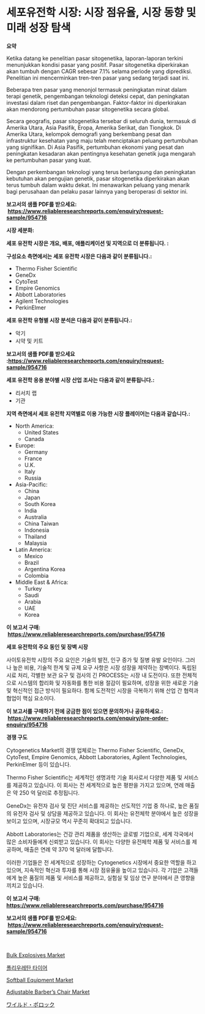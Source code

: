<p><h1>세포유전학 시장: 시장 점유율, 시장 동향 및 미래 성장 탐색</h1></p><p><strong>요약</strong></p>
<p><p>Ketika datang ke penelitian pasar sitogenetika, laporan-laporan terkini menunjukkan kondisi pasar yang positif. Pasar sitogenetika diperkirakan akan tumbuh dengan CAGR sebesar 7.1% selama periode yang diprediksi. Penelitian ini mencerminkan tren-tren pasar yang sedang terjadi saat ini.</p><p>Beberapa tren pasar yang menonjol termasuk peningkatan minat dalam terapi genetik, pengembangan teknologi deteksi cepat, dan peningkatan investasi dalam riset dan pengembangan. Faktor-faktor ini diperkirakan akan mendorong pertumbuhan pasar sitogenetika secara global.</p><p>Secara geografis, pasar sitogenetika tersebar di seluruh dunia, termasuk di Amerika Utara, Asia Pasifik, Eropa, Amerika Serikat, dan Tiongkok. Di Amerika Utara, kelompok demografi yang berkembang pesat dan infrastruktur kesehatan yang maju telah menciptakan peluang pertumbuhan yang signifikan. Di Asia Pasifik, pertumbuhan ekonomi yang pesat dan peningkatan kesadaran akan pentingnya kesehatan genetik juga mengarah ke pertumbuhan pasar yang kuat.</p><p>Dengan perkembangan teknologi yang terus berlangsung dan peningkatan kebutuhan akan pengujian genetik, pasar sitogenetika diperkirakan akan terus tumbuh dalam waktu dekat. Ini menawarkan peluang yang menarik bagi perusahaan dan pelaku pasar lainnya yang beroperasi di sektor ini.</p></p>
<p><strong>보고서의 샘플 PDF를 받으세요: &nbsp;<a href="https://www.reliableresearchreports.com/enquiry/request-sample/954716">https://www.reliableresearchreports.com/enquiry/request-sample/954716</a></strong></p>
<p><strong>시장 세분화:</strong></p>
<p><strong> 세포 유전학 시장은 개요, 배포, 애플리케이션 및 지역으로 더 분류됩니다. :</strong></p>
<p><strong>구성요소 측면에서는 세포 유전학 시장은 다음과 같이 분류됩니다.:</strong></p>
<p><ul><li>Thermo Fisher Scientific</li><li>GeneDx</li><li>CytoTest</li><li>Empire Genomics</li><li>Abbott Laboratories</li><li>Agilent Technologies</li><li>PerkinElmer</li></ul></p>
<p><strong> 세포 유전학 유형별 시장 분석은 다음과 같이 분류됩니다.:</strong></p>
<p><ul><li>악기</li><li>시약 및 키트</li></ul></p>
<p><strong>보고서의 샘플 PDF를 받으세요 :<a href="https://www.reliableresearchreports.com/enquiry/request-sample/954716">https://www.reliableresearchreports.com/enquiry/request-sample/954716</a></strong></p>
<p><strong> 세포 유전학 응용 분야별 시장 산업 조사는 다음과 같이 분류됩니다.:</strong></p>
<p><ul><li>리서치 랩</li><li>기관</li></ul></p>
<p><strong>지역 측면에서 세포 유전학 지역별로 이용 가능한 시장 플레이어는 다음과 같습니다.:</strong></p>
<p><ul>
    <li>
        North America:
        <ul>
            <li>United States</li>
            <li>Canada</li>
        </ul>
    </li>
    <li>
        Europe:
        <ul>
            <li>Germany</li>
            <li>France</li>
            <li>U.K.</li>
            <li>Italy</li>
            <li>Russia</li>
        </ul>
    </li>
    <li>
        Asia-Pacific:
        <ul>
            <li>China</li>
            <li>Japan</li>
            <li>South Korea</li>
            <li>India</li>
            <li>Australia</li>
            <li>China Taiwan</li>
            <li>Indonesia</li>
            <li>Thailand</li>
            <li>Malaysia</li>
        </ul>
    </li>
    <li>
        Latin America:
        <ul>
            <li>Mexico</li>
            <li>Brazil</li>
            <li>Argentina Korea</li>
            <li>Colombia</li>
        </ul>
    </li>
    <li>
        Middle East & Africa:
        <ul>
            <li>Turkey</li>
            <li>Saudi</li>
            <li>Arabia</li>
            <li>UAE</li>
            <li>Korea</li>
        </ul>
    </li>
    </ul></p>
<p><strong>이 보고서 구매: &nbsp;<a href="https://www.reliableresearchreports.com/purchase/954716">https://www.reliableresearchreports.com/purchase/954716</a></strong></p>
<p><strong>세포 유전학의 주요 동인 및 장벽 시장</strong></p>
<p><p>사이토유전학 시장의 주요 요인은 기술의 발전, 인구 증가 및 질병 유발 요인이다. 그러나 높은 비용, 기술적 한계 및 규제 요구 사항은 시장 성장을 제약하는 장벽이다. 독립된 시료 처리, 각별한 보관 요구 및 검사의 긴 PROCESS는 시장 내 도전이다. 또한 전체적으로 시스템의 합리화 및 자동화를 통한 비용 절감이 필요하며, 성장을 위한 새로운 기술 및 혁신적인 접근 방식이 필요하다. 함께 도전적인 시장을 극복하기 위해 산업 간 협력과 협업이 핵심 요소이다.</p></p>
<p><strong>이 보고서를 구매하기 전에 궁금한 점이 있으면 문의하거나 공유하세요.: &nbsp;<a href="https://www.reliableresearchreports.com/enquiry/pre-order-enquiry/954716">https://www.reliableresearchreports.com/enquiry/pre-order-enquiry/954716</a></strong></p>
<p><strong>경쟁 구도</strong></p>
<p><p>Cytogenetics Market의 경쟁 업체로는 Thermo Fisher Scientific, GeneDx, CytoTest, Empire Genomics, Abbott Laboratories, Agilent Technologies, PerkinElmer 등이 있습니다.</p><p>Thermo Fisher Scientific는 세계적인 생명과학 기술 회사로서 다양한 제품 및 서비스를 제공하고 있습니다. 이 회사는 전 세계적으로 높은 평판을 가지고 있으며, 연례 매출은 약 250 억 달러로 추정됩니다.</p><p>GeneDx는 유전자 검사 및 진단 서비스를 제공하는 선도적인 기업 중 하나로, 높은 품질의 유전자 검사 및 상담을 제공하고 있습니다. 이 회사는 유전체학 분야에서 높은 성장을 보이고 있으며, 시장규모 역시 꾸준히 확대되고 있습니다.</p><p>Abbott Laboratories는 건강 관리 제품을 생산하는 글로벌 기업으로, 세계 각국에서 많은 소비자들에게 신뢰받고 있습니다. 이 회사는 다양한 유전체학 제품 및 서비스를 제공하며, 매출은 연례 약 370 억 달러에 달합니다.</p><p>이러한 기업들은 전 세계적으로 성장하는 Cytogenetics 시장에서 중요한 역할을 하고 있으며, 지속적인 혁신과 투자를 통해 시장 점유율을 높이고 있습니다. 각 기업은 고객들에게 높은 품질의 제품 및 서비스를 제공하고, 실험실 및 임상 연구 분야에서 큰 영향을 끼치고 있습니다.</p></p>
<p><strong>이 보고서 구매: &nbsp; <a href="https://www.reliableresearchreports.com/purchase/954716">https://www.reliableresearchreports.com/purchase/954716</a></strong></p>
<p><strong>보고서의 샘플 PDF를 받으세요: &nbsp;<a href="https://www.reliableresearchreports.com/enquiry/request-sample/954716">https://www.reliableresearchreports.com/enquiry/request-sample/954716</a></strong><strong></strong></p>
<p>&nbsp;</p>
<p><p><a href="https://github.com/nicoletavirag/Market-Research-Report-List-2/blob/main/bulk-explosives-market.md">Bulk Explosives Market</a></p><p><a href="https://medium.com/@xvz497517413/2024%EB%85%84%EB%B6%80%ED%84%B0-2031%EB%85%84%EA%B9%8C%EC%A7%80-%EC%98%88%EC%83%81%EB%90%98%EB%8A%94-%ED%8F%B4%EB%A6%AC%EC%9A%B0%EB%A0%88%ED%83%84-%ED%83%80%EC%9D%B4%EC%96%B4-%EC%8B%9C%EC%9E%A5-%EB%B6%84%EC%84%9D-%EB%B0%8F-%EC%82%AC%EC%9D%B4%EC%A6%88-%EC%98%88%EC%B8%A1-e18a377a8083">폴리우레탄 타이어</a></p><p><a href="https://view.publitas.com/reportprime-1/softball-equipment-market-offer-valuable-insights-into-market-size-market-share-market-trends-and-projections-spanning-from-2024-to-2031/">Softball Equipment Market</a></p><p><a href="https://flame-sidecar-702.notion.site/Adjustable-Barber-s-Chair-Market-Challenges-Opportunities-and-Growth-Drivers-and-Major-Market-Pla-6af46a3262714b1093558b29c4a1e825">Adjustable Barber’s Chair Market</a></p><p><a href="https://medium.com/@suysuyheng/%E9%87%8E%E7%94%9F%E3%81%AE%E3%83%9D%E3%83%AD%E3%83%83%E3%82%AF%E5%B8%82%E5%A0%B4%E3%81%AE%E5%8B%95%E5%90%91%E3%81%A8%E5%B8%82%E5%A0%B4%E5%88%86%E6%9E%90%E3%81%AF-2024%E5%B9%B4%E3%81%8B%E3%82%892031%E5%B9%B4%E3%81%BE%E3%81%A7%E3%81%AE%E6%9C%9F%E9%96%93%E3%81%AB%E4%BA%88%E6%B8%AC%E3%81%95%E3%82%8C%E3%81%A6%E3%81%84%E3%81%BE%E3%81%99-9468a79aeb2b">ワイルド・ポロック</a></p></p>